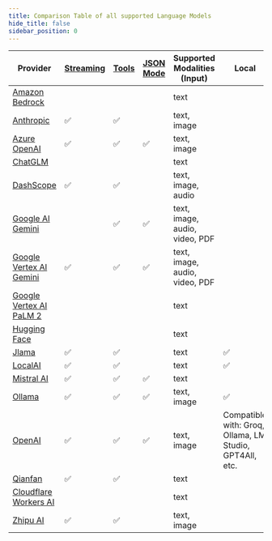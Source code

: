 ```yaml
---
title: Comparison Table of all supported Language Models
hide_title: false
sidebar_position: 0
---
```


| Provider                                                                         | [Streaming](/tutorials/response-streaming) | [Tools](/tutorials/tools) | [JSON Mode](/tutorials/ai-services#json-mode) | Supported Modalities (Input)   | Local                                                   | Native |
|----------------------------------------------------------------------------------|--------------------------------------------|---------------------------|-----------------------------------------------|--------------------------------|---------------------------------------------------------|--------|
| [Amazon Bedrock](/integrations/language-models/amazon-bedrock)                   |                                            |                           |                                               | text                           |                                                         |        |
| [Anthropic](/integrations/language-models/anthropic)                             | ✅                                          | ✅                         |                                               | text, image                    |                                                         | ✅      |
| [Azure OpenAI](/integrations/language-models/azure-open-ai)                      | ✅                                          | ✅                         | ✅                                             | text, image                    |                                                         |        |
| [ChatGLM](/integrations/language-models/chatglm)                                 |                                            |                           |                                               | text                           |                                                         |        |
| [DashScope](/integrations/language-models/dashscope)                             | ✅                                          | ✅                         |                                               | text, image, audio             |                                                         |        |
| [Google AI Gemini](/integrations/language-models/google-ai-gemini)               |                                            | ✅                         | ✅                                             | text, image, audio, video, PDF |                                                         |        |
| [Google Vertex AI Gemini](/integrations/language-models/google-vertex-ai-gemini) | ✅                                          | ✅                         | ✅                                             | text, image, audio, video, PDF |                                                         |        |
| [Google Vertex AI PaLM 2](/integrations/language-models/google-palm)             |                                            |                           |                                               | text                           |                                                         | ✅      |
| [Hugging Face](/integrations/language-models/hugging-face)                       |                                            |                           |                                               | text                           |                                                         |        |
| [Jlama](/integrations/language-models/jlama)                                     | ✅                                          | ✅                         |                                               | text                           | ✅                                                       | ✅      |
| [LocalAI](/integrations/language-models/local-ai)                                | ✅                                          | ✅                         |                                               | text                           | ✅                                                       |        |
| [Mistral AI](/integrations/language-models/mistral-ai)                           | ✅                                          | ✅                         | ✅                                             | text                           |                                                         |        |
| [Ollama](/integrations/language-models/ollama)                                   | ✅                                          | ✅                         | ✅                                             | text, image                    | ✅                                                       |        |
| [OpenAI](/integrations/language-models/open-ai)                                  | ✅                                          | ✅                         | ✅                                             | text, image                    | Compatible with: Groq, Ollama, LM Studio, GPT4All, etc. | ✅      |
| [Qianfan](/integrations/language-models/qianfan)                                 | ✅                                          | ✅                         |                                               | text                           |                                                         |        |
| [Cloudflare Workers AI](/integrations/language-models/workers-ai)                |                                            |                           |                                               | text                           |                                                         |        |
| [Zhipu AI](/integrations/language-models/zhipu-ai)                               | ✅                                          | ✅                         |                                               | text, image                    |                                                         |        |
